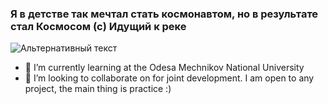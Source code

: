 ### **Я в детстве так мечтал стать космонавтом, но в результате стал Космосом (c) Идущий к реке**
                                                                          

![Альтернативный текст](https://media.giphy.com/media/11kEuHSQAXXiGQ/giphy.gif](https://media.giphy.com/media/zgduo4kWRRDVK/giphy.gif))



- 🌱 I’m currently learning at the Odesa Mechnikov National University
- 👯 I’m looking to collaborate on for joint development. I am open to any project, the main thing is practice :)


